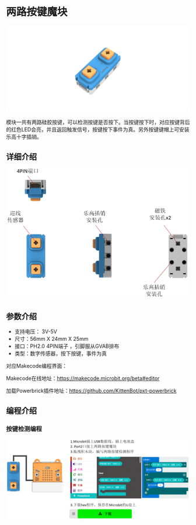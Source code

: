 # 两路按键魔块

![](./images/08_03.png)

模块一共有两路硅胶按键，可以检测按键是否按下。当按键按下时，对应按键背后的红色LED会亮，并且返回触发信号，按键按下事件为真。另外按键键帽上可安装乐高十字插销。

## 详细介绍

![](./images/08_01.png)

## 参数介绍

- 支持电压： 3V-5V
- 尺寸：56mm X 24mm X 25mm
- 接口：PH2.0 4PIN端子 ，引脚服从GVAB排布
- 类型：数字传感器，按下按键，事件为真

对应Makecode编程界面：

Makecode在线地址：https://makecode.microbit.org/beta#editor

加载Powerbrick插件地址：https://github.com/KittenBot/pxt-powerbrick

## 编程介绍

### 按键检测编程

![](./images/08_02.png)